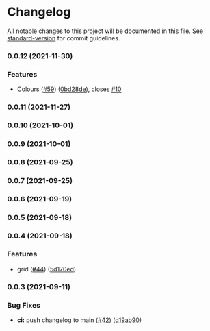 # Changelog

All notable changes to this project will be documented in this file. See [standard-version](https://github.com/conventional-changelog/standard-version) for commit guidelines.

### 0.0.12 (2021-11-30)


### Features

* Colours  ([#59](https://github.com/go-components/go-components/issues/59)) ([0bd28de](https://github.com/go-components/go-components/commit/0bd28defd20fffde95a23c385b2a1e2801c2182f)), closes [#10](https://github.com/go-components/go-components/issues/10)

### 0.0.11 (2021-11-27)

### 0.0.10 (2021-10-01)

### 0.0.9 (2021-10-01)

### 0.0.8 (2021-09-25)

### 0.0.7 (2021-09-25)

### 0.0.6 (2021-09-19)

### 0.0.5 (2021-09-18)

### 0.0.4 (2021-09-18)


### Features

* grid ([#44](https://github.com/go-components/go-components/issues/44)) ([5d170ed](https://github.com/go-components/go-components/commit/5d170eded31afdd6e9af206638554088f1113c70))

### 0.0.3 (2021-09-11)


### Bug Fixes

* **ci:** push changelog to main ([#42](https://github.com/go-components/go-components/issues/42)) ([d19ab90](https://github.com/go-components/go-components/commit/d19ab90d29cbfe0110cf73bf044a7bd73e6f756b))
